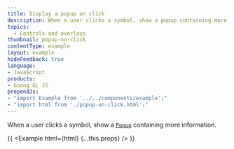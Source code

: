 ```yaml
---
title: Display a popup on click
description: When a user clicks a symbol, show a popup containing more information.
topics:
  - Controls and overlays
thumbnail: popup-on-click
contentType: example
layout: example
hideFeedback: true
language:
- JavaScript
products:
- Goong GL JS
prependJs:
- "import Example from '../../components/example';"
- "import html from './popup-on-click.html';"
---
```


When a user clicks a symbol, show a [`Popup`](https://docs.goong.io/docs/javascript/markers/#popup) containing more information.

{{ <Example html={html} {...this.props} /> }}
